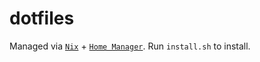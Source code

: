 # dotfiles
Managed via [`Nix`](https://nixos.org) + [`Home Manager`](https://nixos.wiki/wiki/Home_Manager). Run `install.sh` to install.
